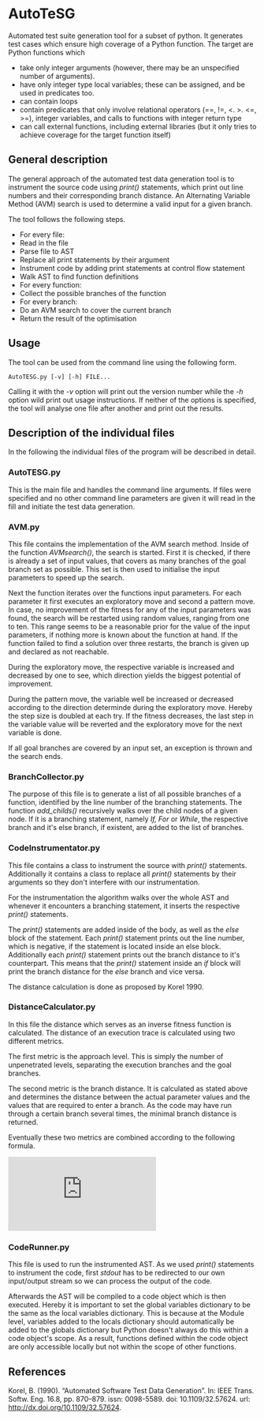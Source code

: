 # AutoTeSG
Automated test suite generation tool for a subset of python. It generates test cases which ensure high coverage of a Python function.
The target are Python functions which
- take only integer arguments (however, there may be an unspecified number of arguments).
- have only integer type local variables; these can be assigned, and be used in predicates too.
- can contain loops
- contain predicates that only involve relational operators (==, !=, <. >. <=, >=), integer
variables, and calls to functions with integer return type
- can call external functions, including external libraries (but it only tries to achieve
coverage for the target function itself)
## General description
The general approach of the automated test data generation tool is to instrument the source code using _print()_ statements, which print out line numbers and their corresponding branch distance.
An Alternating Variable Method (AVM) search is used to determine a valid input for a given branch.

The tool follows the following steps.


- For every file:
- Read in the file
- Parse file to AST
- Replace all print statements by their argument
- Instrument code by adding print statements at control flow statement
- Walk AST to find function definitions
- For every function:
- Collect the possible branches of the function
- For every branch:
- Do an AVM search to cover the current branch
- Return the result of the optimisation

## Usage
The tool can be used from the command line using the following form.

	AutoTESG.py [-v] [-h] FILE...

Calling it with the _-v_ option will print out the version number while the _-h_ option wild print out usage instructions.
If neither of the options is specified, the tool will analyse one file after another and print out the results.

## Description of the individual files
In the following the individual files of the program will be described in detail.
### AutoTESG.py
This is the main file and handles the command line arguments.
If files were specified and no other command line parameters are given it will read in the fill and initiate the test data generation.
### AVM.py
This file contains the implementation of the AVM search method.
Inside of the function _AVMsearch()_, the search is started.
First it is checked, if there is already a set of input values, that covers as many branches of the goal branch set as possible.
This set is then used to initialise the input parameters to speed up the search.

Next the function iterates over the functions input parameters.
For each parameter it first executes an exploratory move and second a pattern move.
In case, no improvement of the fitness for any of the input parameters was found, the search will be restarted using random values, ranging from one to ten.
This range seems to be a reasonable prior for the value of the input parameters, if nothing more is known about the function at hand.
If the function failed to find a solution over three restarts, the branch is given up and declared as not reachable.

During the exploratory move, the respective variable is increased and decreased by one to see, which direction yields the biggest potential of improvement.

During the pattern move, the variable well be increased or decreased according to the direction determinde during the exploratory move.
Hereby the step size is doubled at each try.
If the fitness decreases, the last step in the variable value will be reverted and the exploratory move for the next variable is done.

If all goal branches are covered by an input set, an exception is thrown and the search ends.

### BranchCollector.py
The purpose of this file is to generate a list of all possible branches of a function, identified by the line number of the branching statements.
The function _add\_childs()_ recursively walks over the child nodes of a given node.
If it is a branching statement, namely _If, For_ or _While_, the respective branch and it's else branch, if existent, are added to the list of branches.

### CodeInstrumentator.py
This file contains a class to instrument the source with _print()_ statements.
Additionally it contains a class to replace all _print()_ statements by their arguments so they don't interfere with our instrumentation.

For the instrumentation the algorithm walks over the whole AST and whenever it encounters a branching statement, it inserts the respective _print()_ statements.

The _print()_ statements are added inside of the body, as well as the _else_ block of the statement.
Each _print()_ statement prints out the line number, which is negative, if the statement is located inside an else block.
Additionally each _print()_ statement prints out the branch distance to it's counterpart.
This means that the _print()_ statement inside an _if_ block will print the branch distance for the _else_ branch and vice versa.

The distance calculation is done as proposed by Korel 1990. 

### DistanceCalculator.py
In this file the distance which serves as an inverse fitness function is calculated.
The distance of an execution trace is calculated using two different metrics.

The first metric is the approach level.
This is simply the number of unpenetrated levels, separating the execution branches and the goal branches.

The second metric is the branch distance.
It is calculated as stated above and determines the distance between the actual parameter values and the values that are required to enter a branch.
As the code may have run through a certain branch several times, the minimal branch distance is returned.

Eventually these two metrics are combined according to the following formula.

![equation](http://www.sciweavers.org/tex2img.php?eq=d%20%3D%20d_%7Bapproach%5C_lvl%7D%20%2B%201%20-%201.001%5E%7Bd_%7Bbranch%7D%7D&bc=White&fc=Black&im=jpg&fs=12&ff=arev&edit=0)

### CodeRunner.py
This file is used to run the instrumented AST.
As we used _print()_ statements to instrument the code, first _stdout_ has to be redirected to our own input/output stream so we can process the output of the code.

Afterwards the AST will be compiled to a code object which is then executed.
Hereby it is important to set the global variables dictionary to be the same as the local variables dictionary.
This is because at the Module level, variables added to the locals dictionary should automatically be added to the globals dictionary but Python doesn't always do this within a code object's scope.
As a result, functions defined within the code object are only accessible locally but not within the scope of other functions.

## References
Korel, B. (1990). “Automated Software Test Data Generation”. In: IEEE Trans. Softw. Eng. 16.8, pp. 870–879. issn: 0098-5589. doi: 10.1109/32.57624. url: http://dx.doi.org/10.1109/32.57624.
